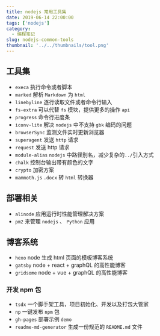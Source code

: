 ```yaml
---
title: nodejs 常用工具集
date: 2019-06-14 22:00:00
tags: ['nodejs']
category:
  - 编程笔记
slug: nodejs-common-tools
thumbnail: '../../thumbnails/tool.png'
---
```


## 工具集

- `execa` 执行命令或者脚本
- `marked` 解析 `Markdown` 为 `html`
- `linebyline` 逐行读取文件或者命令行输入
- `fs-extra` 可以代替 `fs` 模块，提供更多的操作 `api`
- `progress` 命令行进度条
- `iconv-lite` 解决 `nodejs` 中不支持 `gbk` 编码的问题
- `browserSync` 监测文件实时更新浏览器
- `superagent` 发送 `http` 请求
- `request` 发送 http 请求
- `module-alias` `nodejs` 中路径别名，减少复杂的`../`引入方式
- `chalk` 控制台输出带有颜色的文字
- `crypto` 加密方案
- `mammoth.js` `.docx` 转 `html` 转换器

## 部署相关

- `alinode` 应用运行时性能管理解决方案
- `pm2` 来管理 `nodejs` 、 `Python` 应用

## 博客系统

- `hexo` node 生成 html 页面的模板博客系统
- `gatsby` node + react + graphQL 的高性能博客
- `gridsome` node + vue + graphQL 的高性能博客

### 开发 npm 包

- `tsdx` 一个脚手架工具，项目初始化、开发以及打包大管家
- `np` 一键发布 `npm` 包
- `gh-pages` 部署示例 `demo`
- `readme-md-generator` 生成一份规范的 `README.md` 文件
